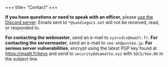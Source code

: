 +++
title= "Contact"
+++

**If you have questions or need to speak with an officer,** please [use the Discord server](https://discord.gg/HMWFMAE3XQ). Emails sent to `*@sandiegocs.net` will not be received, read, or responded to.

**For contacting the webmaster**, send an e-mail to `sys+sdcs@maatt.fr`. **For contacting the servermaster**, send an e-mail to `vee-ah@posteo.jp`. **For serious server vulnerabilities**, encrypt using the latest PGP key found at https://maatt.fr/keys and send to `security@doamatto.xyz` with `SDCS/Vee.DK` in the subject line.
